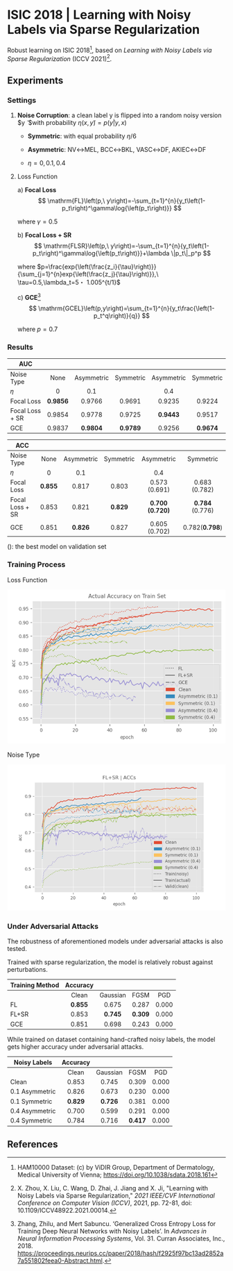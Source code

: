 # ISIC 2018 | Learning with Noisy Labels via Sparse Regularization

Robust learning on ISIC 2018[^1], based on *Learning with Noisy Labels via Sparse Regularization* (ICCV 2021)[^2].

## Experiments

### Settings

1. **Noise Corruption**: a clean label y is flipped into a random noisy version $y ̃ $with probability $η(x,y ̃) = p(y ̃|y, x)$

   - **Symmetric**: with equal probability $η/6$

   - **Asymmetric**: NV↔MEL, BCC↔BKL, VASC↔DF, AKIEC↔DF
   - $η = 0, 0.1, 0.4$

2. Loss Function

   a) **Focal Loss**
   $$
   \mathrm{FL}\left(p,\ y\right)=-\sum_{t=1}^{n}{y_t\left(1-p_t\right)^\gamma\log{\left(p_t\right)}}
   $$
   

   where $γ=0.5$

   b) **Focal Loss + SR**
   $$
   \mathrm{FLSR}\left(p,\ y\right)=-\sum_{t=1}^{n}{y_t\left(1-p_t\right)^\gamma\log{\left(p_t\right)}}+\lambda \|p_t\|_p^p
   $$
   

   where $p=\frac{exp{\left(\frac{z_i}{\tau}\right)}}{\sum_{j=1}^{n}exp{\left(\frac{z_j}{\tau}\right)}},\ \tau=0.5,\lambda_t=5・ 1.005^{t/1}$

   c) **GCE**[^3]
   $$
   \mathrm{GCEL}\left(p,y\right)=\sum_{t=1}^{n}{y_t\frac{\left(1-p_t^q\right)}{q}}
   $$
   

   where $p=0.7$

### Results

| AUC             |            |            |            |            |            |
| --------------- | :--------: | :--------: | :--------: | :--------: | :--------: |
| Noise Type      |    None    | Asymmetric | Symmetric  | Asymmetric | Symmetric  |
| 𝜂               |     0      |    0.1     |            |    0.4     |            |
| Focal Loss      | **0.9856** |   0.9766   |   0.9691   |   0.9235   |   0.9224   |
| Focal Loss + SR |   0.9854   |   0.9778   |   0.9725   | **0.9443** |   0.9517   |
| GCE             |   0.9837   | **0.9804** | **0.9789** |   0.9256   | **0.9674** |

| ACC             |           |            |           |                   |                   |
| --------------- | :-------: | :--------: | :-------: | :---------------: | :---------------: |
| Noise Type      |   None    | Asymmetric | Symmetric |    Asymmetric     |     Symmetric     |
| 𝜂               |     0     |    0.1     |           |        0.4        |                   |
| Focal Loss      | **0.855** |   0.817    |   0.803   |   0.573 (0.691)   |   0.683 (0.782)   |
| Focal Loss + SR |   0.853   |   0.821    | **0.829** | **0.700 (0.720)** | **0.784** (0.776) |
| GCE             |   0.851   | **0.826**  |   0.827   |   0.605 (0.702)   | 0.782(**0.798**)  |

(): the best model on validation set

### Training Process

Loss Function

![](README.assets/actual_accs.png)

Noise Type

![](README.assets/FLSR.png)

### Under Adversarial Attacks

The robustness of aforementioned models under adversarial attacks is also tested.

Trained with sparse regularization, the model is relatively robust against perturbations.

| Training Method | Accuracy  |           |           |       |
| --------------- | :-------: | :-------: | :-------: | :---: |
|                 |   Clean   | Gaussian  |   FGSM    |  PGD  |
| FL              | **0.855** |   0.675   |   0.287   | 0.000 |
| FL+SR           |   0.853   | **0.745** | **0.309** | 0.000 |
| GCE             |   0.851   |   0.698   |   0.243   | 0.000 |

While trained on dataset containing hand-crafted noisy labels, the model gets higher accuracy under adversarial attacks.

| Noisy Labels   | Accuracy  |           |           |       |
| -------------- | :-------: | :-------: | :-------: | :---: |
|                |   Clean   | Gaussian  |   FGSM    |  PGD  |
| Clean          |   0.853   |   0.745   |   0.309   | 0.000 |
| 0.1 Asymmetric |   0.826   |   0.673   |   0.230   | 0.000 |
| 0.1 Symmetric  | **0.829** | **0.726** |   0.381   | 0.000 |
| 0.4 Asymmetric |   0.700   |   0.599   |   0.291   | 0.000 |
| 0.4 Symmetric  |   0.784   |   0.716   | **0.417** | 0.000 |

## References

[^1]: HAM10000 Dataset: (c) by ViDIR Group, Department of Dermatology, Medical University of Vienna; https://doi.org/10.1038/sdata.2018.161
[^2]: X. Zhou, X. Liu, C. Wang, D. Zhai, J. Jiang and X. Ji, "Learning with Noisy Labels via Sparse Regularization," *2021 IEEE/CVF International Conference on Computer Vision (ICCV)*, 2021, pp. 72-81, doi: 10.1109/ICCV48922.2021.00014.
[^3]: Zhang, Zhilu, and Mert Sabuncu. ‘Generalized Cross Entropy Loss for Training Deep Neural Networks with Noisy Labels’. In *Advances in Neural Information Processing Systems*, Vol. 31. Curran Associates, Inc., 2018. https://proceedings.neurips.cc/paper/2018/hash/f2925f97bc13ad2852a7a551802feea0-Abstract.html.

